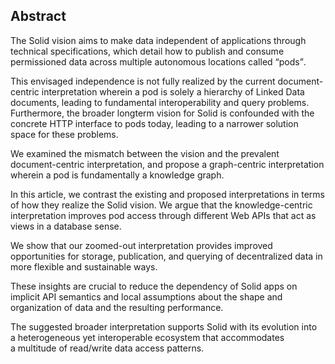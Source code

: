 ## Abstract 
<!-- Context      -->
The Solid vision aims to make data independent of applications
through technical specifications,
which detail how to publish and consume permissioned data
across multiple autonomous locations called <q>pods</q>.
<!-- Need         -->
This envisaged independence is not fully realized
by the current document-centric interpretation
wherein a pod is solely a hierarchy of Linked Data documents,
leading to fundamental interoperability and query problems.
Furthermore,
the broader longterm vision for Solid is confounded
with the concrete HTTP interface to pods today,
leading to a narrower solution space for these problems.
<!-- Task         -->
We examined the mismatch between the vision
and the prevalent document-centric interpretation,
and propose a graph-centric interpretation
wherein a pod is fundamentally a knowledge graph.
<!-- Object       -->
In this article,
we contrast the existing and proposed interpretations
in terms of how they realize the Solid vision.
We argue that the knowledge-centric interpretation
improves pod access through different Web APIs
that act as views in a database sense.
<!-- Findings     -->
We show that our zoomed-out interpretation
provides improved opportunities for
storage, publication, and querying of decentralized data
in more flexible and sustainable ways.
<!-- Conclusion   -->
These insights are crucial to reduce
the dependency of Solid apps on implicit API semantics
and local assumptions about the shape and organization of data
and the resulting performance.
<!-- Perspectives -->
The suggested broader interpretation supports Solid with
its evolution into a heterogeneous yet interoperable ecosystem
that accommodates a multitude of read/write data access patterns.
